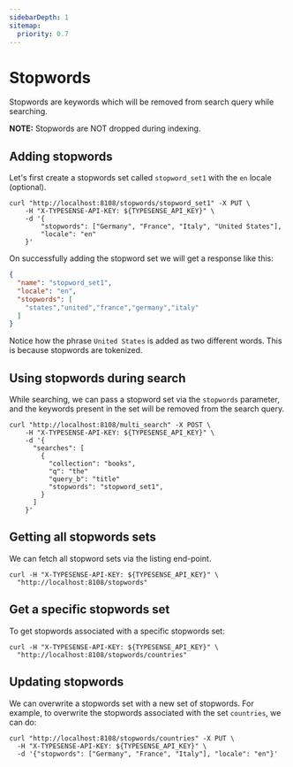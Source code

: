 ```yaml
---
sidebarDepth: 1
sitemap:
  priority: 0.7
---
```


# Stopwords

Stopwords are keywords which will be removed from search query while searching. 

**NOTE:** Stopwords are NOT dropped during indexing.

## Adding stopwords

Let's first create a stopwords set called `stopword_set1` with the `en` locale (optional).

```shell
curl "http://localhost:8108/stopwords/stopword_set1" -X PUT \
    -H "X-TYPESENSE-API-KEY: ${TYPESENSE_API_KEY}" \
    -d '{
        "stopwords": ["Germany", "France", "Italy", "United States"], 
        "locale": "en"
    }'
```

On successfully adding the stopword set we will get a response like this:

```json
{
  "name": "stopword_set1",
  "locale": "en",
  "stopwords": [
    "states","united","france","germany","italy"
  ]
}
```

Notice how the phrase `United States` is added as two different words. This is because stopwords are tokenized.

## Using stopwords during search

While searching, we can pass a stopword set via the `stopwords` parameter, and the keywords present in the set 
will be removed from the search query.

```shell
curl "http://localhost:8108/multi_search" -X POST \
    -H "X-TYPESENSE-API-KEY: ${TYPESENSE_API_KEY}" \
    -d '{
      "searches": [
        {
          "collection": "books",
          "q": "the"
          "query_b": "title"
          "stopwords": "stopword_set1",
        }
      ]
    }'
```

## Getting all stopwords sets

We can fetch all stopword sets via the listing end-point.

```shell
curl -H "X-TYPESENSE-API-KEY: ${TYPESENSE_API_KEY}" \
  "http://localhost:8108/stopwords"
```

## Get a specific stopwords set

To get stopwords associated with a specific stopwords set:

```shell
curl -H "X-TYPESENSE-API-KEY: ${TYPESENSE_API_KEY}" \
  "http://localhost:8108/stopwords/countries" 
```

## Updating stopwords

We can overwrite a stopwords set with a new set of stopwords. For example, to overwrite the stopwords associated 
with the set `countries`, we can do:

```shell
curl "http://localhost:8108/stopwords/countries" -X PUT \
  -H "X-TYPESENSE-API-KEY: ${TYPESENSE_API_KEY}" \
  -d '{"stopwords": ["Germany", "France", "Italy"], "locale": "en"}'
```

